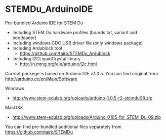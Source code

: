 STEMDu_ArduinoIDE
=================

Pre-bundled Arduino IDE for STEM Du
- Including STEM Du hardware profiles (boards.txt, variant and bootloader)
- Including windows CDC USB driver file (only windows package)
- Including Ardublock tool
  - https://github.com/tairo/STEMDu_Ardublock
- Including I2CLiquidCrystal library
  - http://n.mtng.org/ele/arduino/i2c.html

Current packege is based on Arduino IDE v.1.0.5. You can find original from http://arduino.cc/en/Main/Software

Windows
* http://www.stem-edulab.org/uploads/arduino-1.0.5-r2-stemdu08.zip 

MacOSX
* http://www.stem-edulab.org/uploads/Arduino_0105_for_STEM_Du_09.zip

You can find pre-bundled additional files separately from https://github.com/tairo/STEMDu
